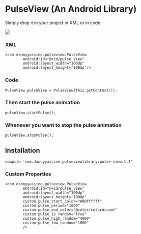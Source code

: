# PulseView (An Android Library)

Simply drop it in your project in XML or in code

![](https://raw.githubusercontent.com/dannyYassine/PulseView/master/pulse-view.gif)

### XML

    <com.dannyyassine.pulseview.PulseView
            android:id="@+id/pulse_view"
            android:layout_width="100dp"
            android:layout_height="100dp"/>
            
### Code

    PulseView pulseView = PulseView(this.getContext());
    
### Then start the pulse animation

    pulseView.startPulse();
    
### Whenever you want to stop the pulse animation

    pulseView.stopPulse();
            
## Installation

    compile 'com.dannyyassine.pulseviewlibrary:pulse-view:1.1'
            

### Custom Properties

    <com.dannyyassine.pulseview.PulseView
            android:id="@+id/pulse_view"
            android:layout_width="100dp"
            android:layout_height="100dp"
            custom:pulse_start_color="#00ffffff"
            custom:pulse_period="1000"
            custom:pulse_end_color="@color/colorAccent"
            custom:pulse_is_random="true"
            custom:pulse_high_random="4000"
            custom:pulse_low_random="1000"
            />
